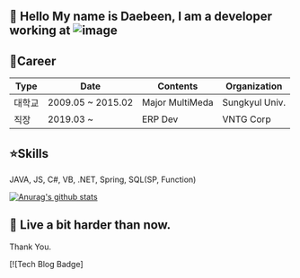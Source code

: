 👋 Hello My name is Daebeen, I am a developer working at ![image](https://user-images.githubusercontent.com/33610314/118752438-0c8f6600-b89e-11eb-9f21-653c996a08bf.png)
--

💜Career
--
|  Type |     Date      |      Contents      |       Organization       |
|-------|---------------|--------------------|--------------------------|
|대학교 |2009.05 ~ 2015.02|Major MultiMeda     | Sungkyul Univ.
|직장   |2019.03 ~      |ERP Dev             | VNTG Corp



⭐Skills
--
JAVA, JS, C#, VB, .NET, Spring, SQL(SP, Function)  

[![Anurag's github stats](https://github-readme-stats.vercel.app/api?username=imdaebeen)](https://github.com/anuraghazra/github-readme-stats)


🦾 Live a bit harder than now.
--
   Thank You.


[![Tech Blog Badge]

